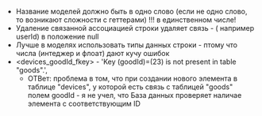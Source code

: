 - Название моделей должно быть в одно слово (если не одно слово, то возникают сложности с геттерами) !!! в единственном числе!
- Удаление связанной ассоциацией строки удаляет связь - ( например userId) в положение null
- Лучше в моделях использовать типы данных строки - птому что числа (интеджер и флоат) дают кучу ошибок
- <devices_goodId_fkey> - 'Key (goodId)=(23) is not present in table "goods".',
    - ОТВет: проблема в том, что при создании нового элемента в таблице "devices", у которой есть связь с таблицей "goods" полем goodId - я не учел, что База данных проверяет наличае элемента с соответствующим ID